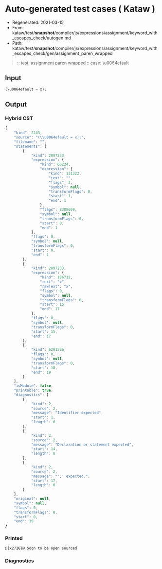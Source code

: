 # Auto-generated test cases ( Kataw )
- Regenerated: 2021-03-15
- From: kataw/test/__snapshot__/compiler/js/expressions/assignment/keyword_with_escapes_check/autogen.md
- Path: kataw/test/__snapshot__/compiler/js/expressions/assignment/keyword_with_escapes_check/gen/assignment_paren_wrapped
> :: test: assignment paren wrapped
> :: case: \u0064efault
## Input

`````js
(\u0064efault = x);
`````

## Output

### Hybrid CST

```javascript
{
    "kind": 2243,
    "source": "(\\u0064efault = x);",
    "filename": "",
    "statements": [
        {
            "kind": 2097233,
            "expression": {
                "kind": 66224,
                "expression": {
                    "kind": 131322,
                    "text": "",
                    "flags": 3,
                    "symbol": null,
                    "transformFlags": 0,
                    "start": 1,
                    "end": 1
                },
                "flags": 8388609,
                "symbol": null,
                "transformFlags": 0,
                "start": 0,
                "end": 1
            },
            "flags": 0,
            "symbol": null,
            "transformFlags": 0,
            "start": 0,
            "end": 1
        },
        {
            "kind": 2097233,
            "expression": {
                "kind": 196712,
                "text": "x",
                "rawText": "x",
                "flags": 0,
                "symbol": null,
                "transformFlags": 0,
                "start": 15,
                "end": 17
            },
            "flags": 0,
            "symbol": null,
            "transformFlags": 0,
            "start": 15,
            "end": 17
        },
        {
            "kind": 6291526,
            "flags": 0,
            "symbol": null,
            "transformFlags": 0,
            "start": 18,
            "end": 19
        }
    ],
    "isModule": false,
    "printable": true,
    "diagnostics": [
        {
            "kind": 2,
            "source": 2,
            "message": "Identifier expected",
            "start": 1,
            "length": 0
        },
        {
            "kind": 2,
            "source": 2,
            "message": "Declaration or statement expected",
            "start": 14,
            "length": 0
        },
        {
            "kind": 2,
            "source": 2,
            "message": "';' expected.",
            "start": 17,
            "length": 0
        }
    ],
    "original": null,
    "symbol": null,
    "flags": 0,
    "transformFlags": 0,
    "start": 0,
    "end": 19
}
```

### Printed

```javascript
@{x2716}@ Soon to be open sourced
```

### Diagnostics

```javascript

```

